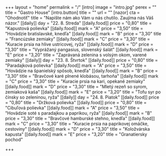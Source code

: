 +++
layout = "home"
permalink = "/"
[intro]
image = "intro.jpg"
perex = ""
title = "Gastro House"
[intro.button]
title = ""
url = ""
[nazor]
cta = "Ohodnotiť"
title = "Napíšte nám ako Vám u nás chutilo. Zaujíma nás Váš názor."
[[daily]]
day = "22. 8. Streda"
[[daily.food]]
price = "0,80"
title = "Kapustová polievka"
[[daily.food]]
mark = "A"
price = "3,50"
title = "Hovädzie bratislavské, knedľa"
[[daily.food]]
mark = "B"
price = "3,30"
title = "Francúzske zemiaky"
[[daily.food]]
mark = "C"
price = "3,30"
title = "Kuracie prsia na hlive ustricovej, ryža"
[[daily.food]]
mark = "D"
price = "3,30"
title = "Vyprážaný pangasius, slovenský šalát"
[[daily.food]]
mark = "E"
price = "3,20"
title = "Zaprávaná zelenina s volsým okom, varené zemiaky"
[[daily]]
day = "23. 8. Štvrtok"
[[daily.food]]
price = "0,80"
title = "Paradajková polievka"
[[daily.food]]
mark = "A"
price = "3,50"
title = "Hovädzie na španielský spôsob, knedľa"
[[daily.food]]
mark = "B"
price = "3,30"
title = "Bravčové karé plnené klobásou, tarhoňa"
[[daily.food]]
mark = "C"
price = "3,30"
title = "Kuracie prsia na kari, opekané zemiaky"
[[daily.food]]
mark = "D"
price = "3,30"
title = "Mletý rezeň so syrom, zemiaková kaša"
[[daily.food]]
mark = "E"
price = "3,20"
title = "Tofu syr po čínsky so zeleninou, ryža"
[[daily]]
day = "24. 8. Piatok"
[[daily.food]]
price = "0,80"
title = "Držková polievka"
[[daily.food]]
price = "0,80"
title = "Cibuľová polievka"
[[daily.food]]
mark = "A"
price = "3,50"
title = "Hovädzie soté s paradajkou a paprikou, ryža"
[[daily.food]]
mark = "B"
price = "3,30"
title = "Bravčové hamburské stehno, knedľa"
[[daily.food]]
mark = "C"
price = "3,30"
title = "Kuracie prsia na paprikovej omáčke, cestoviny"
[[daily.food]]
mark = "D"
price = "3,30"
title = "Koložvárska kapusta"
[[daily.food]]
mark = "E"
price = "3,20"
title = "Granatiersky pochod"

+++
